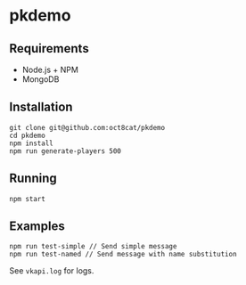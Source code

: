 # pkdemo

## Requirements

* Node.js + NPM
* MongoDB

## Installation

```
git clone git@github.com:oct8cat/pkdemo
cd pkdemo
npm install
npm run generate-players 500
```

## Running

```
npm start
```

## Examples

```
npm run test-simple // Send simple message
npm run test-named // Send message with name substitution
```

See `vkapi.log` for logs.

